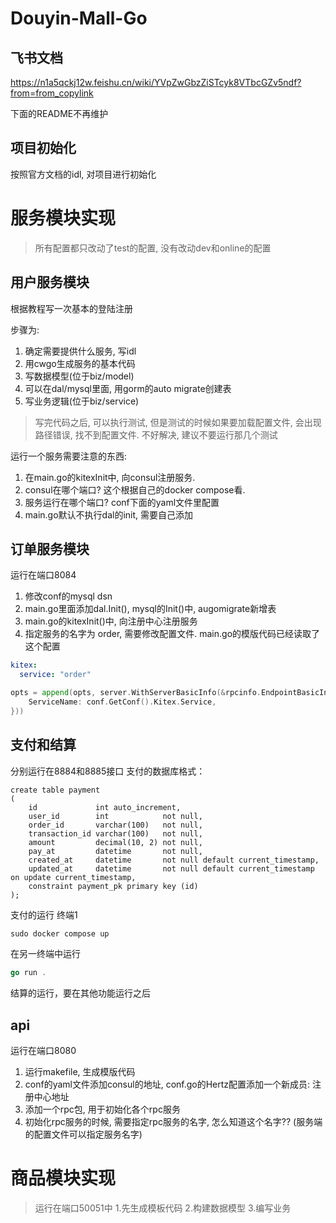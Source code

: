 # Douyin-Mall-Go

## 飞书文档
https://n1a5qckj12w.feishu.cn/wiki/YVpZwGbzZiSTcyk8VTbcGZv5ndf?from=from_copylink

下面的README不再维护

## 项目初始化
按照官方文档的idl, 对项目进行初始化


# 服务模块实现
> 所有配置都只改动了test的配置, 没有改动dev和online的配置

## 用户服务模块
根据教程写一次基本的登陆注册

步骤为: 
1. 确定需要提供什么服务, 写idl
2. 用cwgo生成服务的基本代码
3. 写数据模型(位于biz/model)
4. 可以在dal/mysql里面, 用gorm的auto migrate创建表
4. 写业务逻辑(位于biz/service)

> 写完代码之后, 可以执行测试, 但是测试的时候如果要加载配置文件, 会出现路径错误, 找不到配置文件. 不好解决, 建议不要运行那几个测试

运行一个服务需要注意的东西:
1. 在main.go的kitexInit中, 向consul注册服务. 
2. consul在哪个端口? 这个根据自己的docker compose看.
3. 服务运行在哪个端口? conf下面的yaml文件里配置
4. main.go默认不执行dal的init, 需要自己添加

## 订单服务模块
运行在端口8084
1. 修改conf的mysql dsn
2. main.go里面添加dal.Init(), mysql的Init()中, augomigrate新增表
3. main.go的kitexInit()中, 向注册中心注册服务
4. 指定服务的名字为 order, 需要修改配置文件. main.go的模版代码已经读取了这个配置

```yaml
kitex:
  service: "order"
```

```go
opts = append(opts, server.WithServerBasicInfo(&rpcinfo.EndpointBasicInfo{
    ServiceName: conf.GetConf().Kitex.Service,
}))
```
## 支付和结算
分别运行在8884和8885接口
支付的数据库格式：
```MySQL
create table payment
(
    id             int auto_increment,
    user_id        int            not null,
    order_id       varchar(100)   not null,
    transaction_id varchar(100)   not null,
    amount         decimal(10, 2) not null,
    pay_at         datetime       not null,
    created_at     datetime       not null default current_timestamp,
    updated_at     datetime       not null default current_timestamp on update current_timestamp,
    constraint payment_pk primary key (id)
);
```

支付的运行
终端1
```go
sudo docker compose up
```
在另一终端中运行
```go
go run .
```
结算的运行，要在其他功能运行之后


## api
运行在端口8080
1. 运行makefile, 生成模版代码
2. conf的yaml文件添加consul的地址, conf.go的Hertz配置添加一个新成员: 注册中心地址
3. 添加一个rpc包, 用于初始化各个rpc服务
4. 初始化rpc服务的时候, 需要指定rpc服务的名字, 怎么知道这个名字?? (服务端的配置文件可以指定服务名字)




# 商品模块实现
> 运行在端口50051中
1.先生成模板代码
2.构建数据模型
3.编写业务
